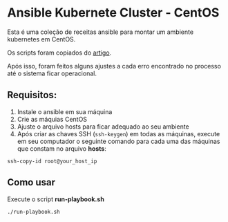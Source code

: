 # Ansible Kubernete Cluster - CentOS

Esta é uma coleção de receitas ansible para montar um ambiente kubernetes em CentOS.

Os scripts foram copiados do   [artigo](https://www.digitalocean.com/community/tutorials/como-criar-um-cluster-kubernetes-1-10-usando-kubeadm-no-centos-7-pt).

Após isso, foram feitos alguns ajustes a cada erro encontrado no processo até o sistema ficar operacional.

## Requisitos:

1. Instale o ansible em sua máquina
2. Crie as máquias CentOS
3. Ajuste o arquivo hosts para ficar adequado ao seu ambiente
4. Após criar as chaves SSH (```ssh-keygen```) em todas as máquinas, execute em seu computador o seguinte comando para cada uma das máquinas que constam no arquivo **hosts**:

```
ssh-copy-id root@your_host_ip
```

## Como usar

Execute o script **run-playbook.sh**

```
./run-playbook.sh
```
